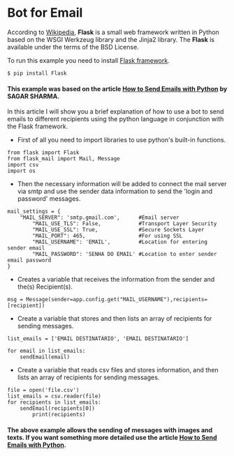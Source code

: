 # Bot for Email

According to [Wikipedia](https://pt.wikipedia.org/wiki/Flask_(framework_web)), **Flask** is a small web framework written in Python based on the WSGI Werkzeug library and the Jinja2 library. The **Flask** is available under the terms of the BSD License.

To run this example you need to install [Flask framework](https://flask-ptbr.readthedocs.io/en/latest/installation.html).
```
$ pip install Flask
```
#### This example was based on the article [How to Send Emails with Python](https://medium.com/@sagarsharma4244/how-to-send-emails-using-python-4293dacc57d9) by SAGAR SHARMA.

In this article I will show you a brief explanation of how to use a bot to send emails to different recipients using the python language in conjunction with the Flask framework.

- First of all you need to import libraries to use python's built-in functions.

````
from flask import Flask
from flask_mail import Mail, Message
import csv
import os
````
- Then the necessary information will be added to connect the mail server via smtp and use the sender data information to send the 'login and password' messages.

```
mail_settings = {
    "MAIL_SERVER": 'smtp.gmail.com',      #Email server
        "MAIL_USE_TLS": False,            #Transport Layer Security
        "MAIL_USE_SSL": True,             #Secure Sockets Layer
        "MAIL_PORT": 465,                 #For using SSL
        "MAIL_USERNAME": 'EMAIL',         #Location for entering sender email
        "MAIL_PASSWORD": 'SENHA DO EMAIL' #Location to enter sender email password
}
```
- Creates a variable that receives the information from the sender and the(s) Recipient(s).
```
msg = Message(sender=app.config.get("MAIL_USERNAME"),recipients=[recipient])
```
- Create a variable that stores and then lists an array of recipients for sending messages.

```
list_emails = ['EMAIL DESTINATÁRIO', 'EMAIL DESTINATÁRIO']

for email in list_emails:
    sendEmail(email)
```
- Create a variable that reads csv files and stores information, and then lists an array of recipients for sending messages.

``` 
file = open('file.csv')
list_emails = csv.reader(file)
for recipients in list_emails:
    sendEmail(recipients[0])
        print(recipients)
```

#### The above example allows the sending of messages with images and texts. If you want something more detailed use the article [How to Send Emails with Python](https://medium.com/@sagarsharma4244/how-to-send-emails-using-python-4293dacc57d9).

